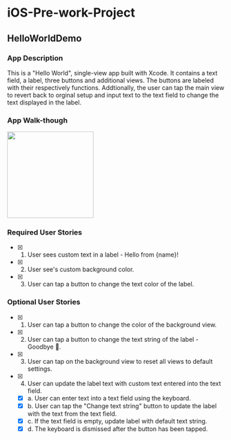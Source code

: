 # iOS-Pre-work-Project

## HelloWorldDemo

### App Description
This is a "Hello World", single-view app built with Xcode. It contains a text field, a label, three buttons and additional views. The buttons are labeled with their respectively functions. Addtionally, the user can tap the main view to revert back to orginal setup and input text to the text field to change the text displayed in the label.

### App Walk-though
<img src="http://g.recordit.co/dSdwzIujpm.gif" width=200><br>

### Required User Stories
- [x] 1. User sees custom text in a label - Hello from {name}!
- [x] 2. User see's custom background color.
- [x] 3. User can tap a button to change the text color of the label.

### Optional User Stories
- [x] 1. User can tap a button to change the color of the background view.
- [x] 2. User can tap a button to change the text string of the label - Goodbye 👋.
- [x] 3. User can tap on the background view to reset all views to default settings.
- [x] 4. User can update the label text with custom text entered into the text field.
   - [x] a. User can enter text into a text field using the keyboard.
   - [x] b. User can tap the "Change text string" button to update the label with the text from the text field.
   - [x] c. If the text field is empty, update label with default text string.
   - [x] d. The keyboard is dismissed after the button has been tapped.
